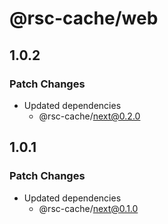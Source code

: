 # @rsc-cache/web

## 1.0.2

### Patch Changes

- Updated dependencies
  - @rsc-cache/next@0.2.0

## 1.0.1

### Patch Changes

- Updated dependencies
  - @rsc-cache/next@0.1.0
